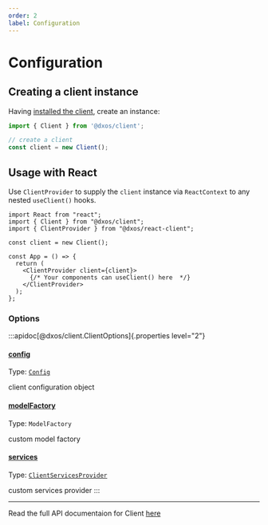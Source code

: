 ```yaml
---
order: 2
label: Configuration
---
```


# Configuration

## Creating a client instance

Having [installed the client](./installation), create an instance:

```ts file=./snippets/create-client.ts#L5-
import { Client } from '@dxos/client';

// create a client
const client = new Client();
```

## Usage with React

Use `ClientProvider` to supply the `client` instance via `ReactContext` to any nested `useClient()` hooks.

```tsx file=./snippets/create-client-react.tsx#L5-
import React from "react";
import { Client } from "@dxos/client";
import { ClientProvider } from "@dxos/react-client";

const client = new Client();

const App = () => {
  return (
    <ClientProvider client={client}>
      {/* Your components can useClient() here  */}
    </ClientProvider>
  );
};
```

### Options

:::apidoc[@dxos/client.ClientOptions]{.properties level="2"}
#### [config](https://github.com/dxos/protocols/blob/main/packages/sdk/client/src/packlets/client/client.ts#L30)

Type: <code>[Config](/api/@dxos/client/classes/Config)</code>

client configuration object

#### [modelFactory](https://github.com/dxos/protocols/blob/main/packages/sdk/client/src/packlets/client/client.ts#L34)

Type: <code>ModelFactory</code>

custom model factory

#### [services](https://github.com/dxos/protocols/blob/main/packages/sdk/client/src/packlets/client/client.ts#L32)

Type: <code>[ClientServicesProvider](/api/@dxos/client/interfaces/ClientServicesProvider)</code>

custom services provider
:::

***

Read the full API documentaion for Client [here](/api/@dxos/client)
